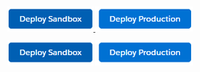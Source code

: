 <a href="https://test.salesforce.com/packaging/installPackage.apexp?p0=04t4x000000Z3QaAAK">
  <img alt="Deploy Sandbox"
       src="https://raw.githubusercontent.com/dvnube/ValidacaoInscricaoEstadual/master/images/deploysandbox.jpg?token=ASMECFVIOQ5S7SPLRRPRT2TAAROZK">
</a>

<a href="https://login.salesforce.com/packaging/installPackage.apexp?p0=04t4x000000Z3QaAAK">
  <img alt="Deploy Production"
       src="https://raw.githubusercontent.com/dvnube/ValidacaoInscricaoEstadual/master/images/deployproduction.jpg?token=ASMECFXIG3MRY2OCOKLIZB3AAROVS">
</a>

[![Deploy Sandbox](https://raw.githubusercontent.com/dvnube/ValidacaoInscricaoEstadual/master/images/deploysandbox.jpg?token=ASMECFVIOQ5S7SPLRRPRT2TAAROZK)](https://test.salesforce.com/packaging/installPackage.apexp?p0=04t4x000000Z3QaAAK)
[![Deploy Production](https://raw.githubusercontent.com/dvnube/ValidacaoInscricaoEstadual/master/images/deployproduction.jpg?token=ASMECFXIG3MRY2OCOKLIZB3AAROVS)](https://login.salesforce.com/packaging/installPackage.apexp?p0=04t4x000000Z3QaAAK)

